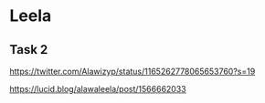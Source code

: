 # Leela

## Task 2

https://twitter.com/Alawizyp/status/1165262778065653760?s=19

https://lucid.blog/alawaleela/post/1566662033